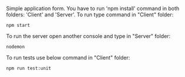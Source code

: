 Simple application form.
You have to run 'npm install' command in both folders: 'Client' and 'Server'.
To run type command in "Client" folder:
```
npm start
```
To run the server open another console and type in "Server" folder:
```
nodemon
```
To run tests use below command in "Client" folder:
```
npm run test:unit
```
